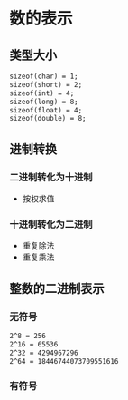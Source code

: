 # 数的表示

## 类型大小

```txt
sizeof(char) = 1;
sizeof(short) = 2;
sizeof(int) = 4;
sizeof(long) = 8;
sizeof(float) = 4;
sizeof(double) = 8;
```

## 进制转换

### 二进制转化为十进制

* 按权求值

### 十进制转化为二进制

* 重复除法
* 重复乘法

## 整数的二进制表示

### 无符号

```txt
2^8 = 256
2^16 = 65536
2^32 = 4294967296
2^64 = 18446744073709551616
```

### 有符号
